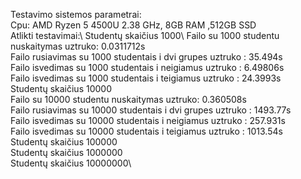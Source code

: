 Testavimo sistemos parametrai:\
Cpu: AMD Ryzen 5 4500U 2.38 GHz, 8GB RAM ,512GB SSD\
Atlikti testavimai:\ 
Studentų skaičius 1000\ 
Failo su 1000 studentu nuskaitymas uztruko: 0.0311712s\
Failo rusiavimas su 1000 studentais i dvi grupes uztruko : 35.494s\
Failo isvedimas su 1000 studentais  i neigiamus uztruko : 6.49806s\
Failo isvedimas su 1000 studentais  i teigiamus uztruko : 24.3993s\
Studentų skaičius 10000\
Failo su 10000 studentu nuskaitymas uztruko: 0.360508s\
Failo rusiavimas su 10000 studentais i dvi grupes uztruko : 1493.77s\
Failo isvedimas su 10000 studentais  i neigiamus uztruko : 257.931s\
Failo isvedimas su 10000 studentais  i teigiamus uztruko : 1013.54s\
Studentų skaičius 100000\
Studentų skaičius 1000000\
Studentų skaičius 10000000\
